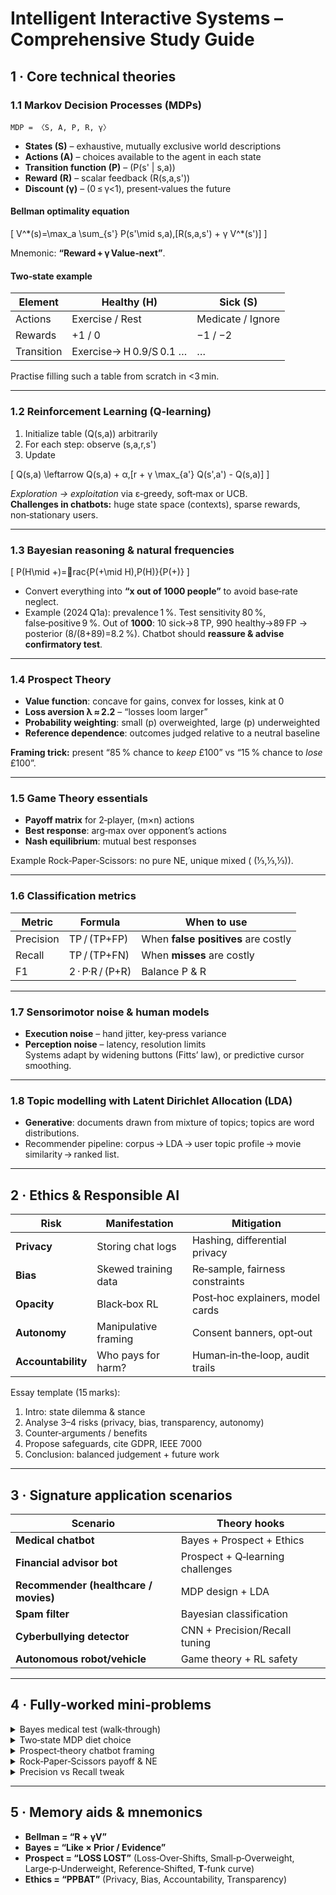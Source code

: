 # Intelligent Interactive Systems – **Comprehensive Study Guide**

## 1 · Core technical theories

### 1.1 Markov Decision Processes (MDPs)

```text
MDP = 〈S, A, P, R, γ〉
```

* **States (S)** – exhaustive, mutually exclusive world descriptions  
* **Actions (A)** – choices available to the agent in each state  
* **Transition function (P)** – \(P(s' | s,a)\)  
* **Reward (R)** – scalar feedback \(R(s,a,s')\)  
* **Discount (γ)** – \(0 ≤ γ<1\), present‑values the future  

#### Bellman optimality equation

\[
V^\*(s)=\max_a \sum_{s'} P(s'\mid s,a)\,[R(s,a,s') + γ V^\*(s')]
\]

Mnemonic: **“Reward + γ Value‑next”**.

#### Two‑state example

| Element | Healthy (H) | Sick (S) |
|---------|-------------|----------|
| Actions | Exercise / Rest | Medicate / Ignore |
| Rewards | +1 / 0 | −1 / −2 |
| Transition | Exercise→ H 0.9/S 0.1 … | … |

Practise filling such a table from scratch in <3 min.

---

### 1.2 Reinforcement Learning (Q‑learning)

1. Initialize table \(Q(s,a)\) arbitrarily  
2. For each step: observe \(s,a,r,s'\)  
3. Update  

\[
Q(s,a) \leftarrow Q(s,a) + α\,[r + γ \max_{a'} Q(s',a') - Q(s,a)]
\]

*Exploration → exploitation* via ε‑greedy, soft‑max or UCB.  
**Challenges in chatbots:** huge state space (contexts), sparse rewards, non‑stationary users.

---

### 1.3 Bayesian reasoning & natural frequencies

\[
P(H\mid +)=rac{P(+\mid H)\,P(H)}{P(+)}
\]

* Convert everything into **“x out of 1000 people”** to avoid base‑rate neglect.  
* Example (2024 Q1a): prevalence 1 %. Test sensitivity 80 %, false‑positive 9 %. Out of **1000**: 10 sick→8 TP, 990 healthy→89 FP → posterior \(8/(8+89)=8.2 %\). Chatbot should **reassure & advise confirmatory test**.

---

### 1.4 Prospect Theory

* **Value function**: concave for gains, convex for losses, kink at 0  
* **Loss aversion λ ≈ 2.2** – “losses loom larger”  
* **Probability weighting**: small \(p\) overweighted, large \(p\) underweighted  
* **Reference dependence**: outcomes judged relative to a neutral baseline  

**Framing trick:** present “85 % chance to *keep* £100” vs “15 % chance to *lose* £100”.

---

### 1.5 Game Theory essentials

* **Payoff matrix** for 2‑player, \(m×n\) actions  
* **Best response**: arg‑max over opponent’s actions  
* **Nash equilibrium**: mutual best responses  

Example Rock‑Paper‑Scissors: no pure NE, unique mixed \( (⅓,⅓,⅓)\).

---

### 1.6 Classification metrics

| Metric | Formula | When to use |
|--------|---------|-------------|
| Precision | TP / (TP+FP) | When **false positives** are costly |
| Recall | TP / (TP+FN) | When **misses** are costly |
| F1 | 2 · P·R / (P+R) | Balance P & R |

---

### 1.7 Sensorimotor noise & human models

* **Execution noise** – hand jitter, key‑press variance  
* **Perception noise** – latency, resolution limits  
Systems adapt by widening buttons (Fitts’ law), or predictive cursor smoothing.

---

### 1.8 Topic modelling with Latent Dirichlet Allocation (LDA)

* **Generative**: documents drawn from mixture of topics; topics are word distributions.  
* Recommender pipeline: corpus → LDA → user topic profile → movie similarity → ranked list.

---

## 2 · Ethics & Responsible AI

| Risk | Manifestation | Mitigation |
|------|---------------|------------|
| **Privacy** | Storing chat logs | Hashing, differential privacy |
| **Bias** | Skewed training data | Re‑sample, fairness constraints |
| **Opacity** | Black‑box RL | Post‑hoc explainers, model cards |
| **Autonomy** | Manipulative framing | Consent banners, opt‑out |
| **Accountability** | Who pays for harm? | Human‑in‑the‑loop, audit trails |

Essay template (15 marks):

1. Intro: state dilemma & stance  
2. Analyse 3–4 risks (privacy, bias, transparency, autonomy)  
3. Counter‑arguments / benefits  
4. Propose safeguards, cite GDPR, IEEE 7000  
5. Conclusion: balanced judgement + future work

---

## 3 · Signature application scenarios

| Scenario | Theory hooks |
|----------|--------------|
| **Medical chatbot** | Bayes + Prospect + Ethics |
| **Financial advisor bot** | Prospect + Q‑learning challenges |
| **Recommender (healthcare / movies)** | MDP design + LDA |
| **Spam filter** | Bayesian classification |
| **Cyberbullying detector** | CNN + Precision/Recall tuning |
| **Autonomous robot/vehicle** | Game theory + RL safety |

---

## 4 · Fully‑worked mini‑problems

<details>
<summary>Bayes medical test (walk‑through)</summary>

1. Prior: 1 % → 10/1000  
2. Likelihood: 80 % sensitivity → 8 TP  
3. False positives: 9 % × 990 = 89  
4. Posterior: 8 / (8+89)=0.082  
5. Advice: “Positive but still 92 % chance you’re healthy; consult doctor.”
</details>

<details>
<summary>Two‑state MDP diet choice</summary>

*States*: Hungry (H), Full (F)  
*Actions*: Eat, Skip  
*γ*: 0.9  
Transition & rewards… *(complete table and compute policy)*.
</details>

<details>
<summary>Prospect‑theory chatbot framing</summary>

“**Gain frame:** *‘Invest £100 and there’s an 80 % chance you’ll *gain* £20.’*  
**Loss frame:** *‘Invest £100 and there’s a 20 % chance you’ll *lose* £20.’*  
Users pick opposite options despite identical EV due to loss aversion λ > 1.”
</details>

<details>
<summary>Rock‑Paper‑Scissors payoff & NE</summary>

| | R | P | S |
|---|---|---|---|
| **R** | 0 | −1 | +1 |
| **P** | +1 | 0 | −1 |
| **S** | −1 | +1 | 0 |

Mixed NE \(p=(⅓,⅓,⅓)\).
</details>

<details>
<summary>Precision vs Recall tweak</summary>

*Increase threshold →* ↑precision ↓recall  
*Lower threshold →* ↑recall ↓precision  
Use dev set + Precision‑Recall curve to pick operating point.
</details>

---

## 5 · Memory aids & mnemonics

* **Bellman = “**R + γV**”**  
* **Bayes = “**Like × Prior / Evidence**”**  
* **Prospect = “**LOSS LOST**”** (Loss‑Over‑Shifts, Small‑p‑Overweight, Large‑p‑Underweight, Reference‑Shifted, **T**‑funk curve)  
* **Ethics = “**PPBAT**”** (Privacy, Bias, Accountability, Transparency)
